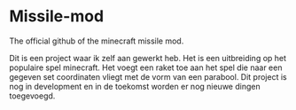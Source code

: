 # Missile-mod
The official github of the minecraft missile mod.

Dit is een project waar ik zelf aan gewerkt heb. Het is een uitbreiding op het populaire spel minecraft. 
Het voegt een raket toe aan het spel die naar een gegeven set coordinaten vliegt met de vorm van een parabool.
Dit project is nog in development en in de toekomst worden er nog nieuwe dingen toegevoegd. 
